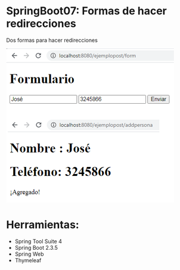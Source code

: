 # SpringBoot07: Formas de hacer redirecciones
Dos formas para hacer redirecciones

![](https://raw.githubusercontent.com/ctec105/SpringBoot07/master/image.png)

# Herramientas:
- Spring Tool Suite 4
- Spring Boot 2.3.5
- Spring Web 
- Thymeleaf

